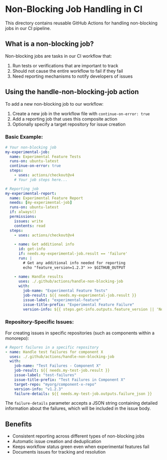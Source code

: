 # Non-Blocking Job Handling in CI

This directory contains reusable GitHub Actions for handling non-blocking jobs in our CI pipeline.

## What is a non-blocking job?

Non-blocking jobs are tasks in our CI workflow that:
1. Run tests or verifications that are important to track
2. Should not cause the entire workflow to fail if they fail
3. Need reporting mechanisms to notify developers of issues

## Using the handle-non-blocking-job action

To add a new non-blocking job to our workflow:

1. Create a new job in the workflow file with `continue-on-error: true`
2. Add a reporting job that uses this composite action
3. Optionally specify a target repository for issue creation

### Basic Example:

```yaml
# Your non-blocking job
my-experimental-job:
  name: Experimental Feature Tests
  runs-on: ubuntu-latest
  continue-on-error: true
  steps:
    - uses: actions/checkout@v4
    # Your job steps here...

# Reporting job
my-experimental-report:
  name: Experimental Feature Report
  needs: [my-experimental-job]
  runs-on: ubuntu-latest
  if: always()
  permissions:
    issues: write
    contents: read
  steps:
    - uses: actions/checkout@v4
    
    - name: Get additional info
      id: get-info
      if: needs.my-experimental-job.result == 'failure'
      run: |
        # Get any additional info needed for reporting
        echo "feature_version=1.2.3" >> $GITHUB_OUTPUT
    
    - name: Handle results
      uses: ./.github/actions/handle-non-blocking-job
      with:
        job-name: "Experimental Feature Tests"
        job-result: ${{ needs.my-experimental-job.result }}
        issue-label: "experimental-feature"
        issue-title-prefix: "Experimental Feature Failure"
        version-info: ${{ steps.get-info.outputs.feature_version || 'No version' }}
```

### Repository-Specific Issues:

For creating issues in specific repositories (such as components within a monorepo):

```yaml
# Report failures in a specific repository
- name: Handle test failures for component X
  uses: ./.github/actions/handle-non-blocking-job
  with:
    job-name: "Test Failures - Component X"
    job-result: ${{ needs.my-test-job.result }}
    issue-label: "test-failures"
    issue-title-prefix: "Test Failures in Component X"
    target-repo: "myorg/component-x-repo"
    version-info: "v1.2.3"
    failure-details: ${{ needs.my-test-job.outputs.failure_json }}
```

The `failure-details` parameter accepts a JSON string containing detailed information about the failures, which will be included in the issue body.

## Benefits

- Consistent reporting across different types of non-blocking jobs
- Automatic issue creation and deduplication
- Keeps workflow status green even when experimental features fail
- Documents issues for tracking and resolution
